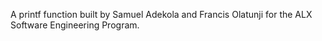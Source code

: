 A printf function built by Samuel Adekola and Francis Olatunji for the ALX Software Engineering Program.
